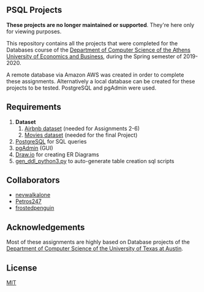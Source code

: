 ## PSQL Projects

**These projects are no longer maintained or supported**. They're here only for viewing purposes.

This repository contains all the projects that were completed for the Databases course of the [Department of Computer Science of the Athens University of Economics and Business](https://www.dept.aueb.gr/el/cs), during the Spring semester of 2019-2020.

A remote database via Amazon AWS was created in order to complete these assignments. Alternatively a local database can be created for these projects to be
tested. PostgreSQL and pgAdmin were used.

## Requirements

1. **Dataset**
   1. [Αirbnb dataset](https://drive.google.com/file/d/1omHRHh8IGSaRKydFO9qPfaZWtmtCLYSt/view?usp=sharing) (needed for Αssignments 2-6)
   2. [Μovies dataset](https://drive.google.com/file/d/176rM0053_QqeTlTuFgtcq4mm-gyiZlha/view?usp=sharing) (needed for the final Project)
2. [PostgreSQL](https://www.postgresql.org/) for SQL queries
3. [pgAdmin](https://www.pgadmin.org/) (GUI)
4. [Draw.io](https://draw-io.en.softonic.com/download) for creating ER Diagrams
5. [gen_ddl_python3.py](https://drive.google.com/file/d/1mVgOWewHsTfu_sQSau208Hb6pmsglOsN/view?usp=sharing) to auto-generate table creation sql scripts

## Collaborators

- [nevwalkalone](https://github.com/nevwalkalone)
- [Petros247](https://github.com/Petros247)
- [frostedpenguin](https://github.com/frostedpenguin)

## Acknowledgements

Most of these assignments are highly based on Database projects of the [Department of Computer Science of the University of Texas at Austin](https://www.cs.utexas.edu/).

## License

[MIT](LICENSE)
